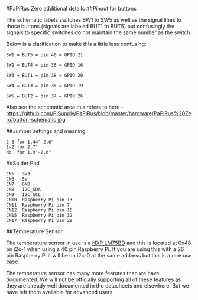 #PaPiRus Zero additional details
##Pinout for buttons 

The schematic labels switches SW1 to SW5 as well as the signal lines to those buttons (signals are labeled BUT1 to BUT5) but confusingly the signals to specific switches do not maintain the same number as the switch.

Below is a clarification to make this a little less confusing:
```
SW1 = BUT5 = pin 40 = GPIO 21

SW2 = BUT4 = pin 36 = GPIO 16

SW3 = BUT1 = pin 38 = GPIO 20

SW4 = BUT3 = pin 35 = GPIO 19

SW5 = BUT2 = pin 37 = GPIO 26
```
Also see the schematic area this refers to here - https://github.com/PiSupply/PaPiRus/blob/master/hardware/PaPiRus%20Zero/button-schematic.jpg

##Jumper settings and meaning
```
2-3 for 1.44"-2.0"
1-2 for 2.7"
No  for 1.9"-2.6"
```

##Solder Pad
```
CN5   3V3
CN6   5V
CN7   GND
CN8   I2C_SDA
CN9   I2C_SCL
CN10  Raspberry Pi pin 13
CN11  Raspberry Pi pin 7
CN12  Raspberry Pi pin 15
CN15  Raspberry Pi pin 32
CN17  Raspberry Pi pin 29
```
##Temperature Sensor

The temperature sensor in use is a [NXP LM75BD](http://www.nxp.com/documents/data_sheet/LM75B.pdf) and this is located at 0x48 on i2c-1 when using a 40 pin Raspberry Pi. If you are using this with a 26 pin Raspberry Pi it will be on i2c-0 at the same address but this is a rare use case.

The temperature sensor has many more features than we have documented. We will not be officially supporting all of these features as they are already well documented in the datasheets and elsewhere. But we have left them available for advanced users.
